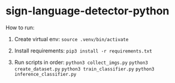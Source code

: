 # sign-language-detector-python

How to run:

1. Create virtual env:
   `source .venv/bin/activate`

2. Install requirements:
   `pip3 install -r requirements.txt`

3. Run scripts in order:
   `python3 collect_imgs.py`
   `python3 create_dataset.py`
   `python3 train_classifier.py`
   `python3 inference_classifier.py`
